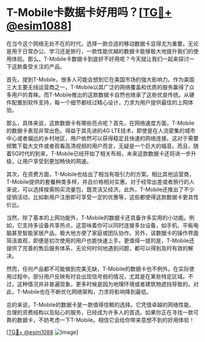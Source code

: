 # T-Mobile卡数据卡好用吗？[[TG💪+ @esim1088](https://t.me/s/esim1088)]

在当今这个网络无处不在的时代，选择一款合适的移动数据卡显得尤为重要。无论是用于日常办公、学习还是旅行，一款性能优越的数据卡能够极大地提升我们的使用体验。那么，T-Mobile卡数据卡到底好不好用呢？今天就让我们一起来探讨一下这款备受关注的产品。

首先，提到T-Mobile，很多人可能会想到它在美国市场的强大影响力。作为美国三大主要无线运营商之一，T-Mobile以其广泛的网络覆盖和优质的服务赢得了众多用户的青睐。而T-Mobile推出的这款数据卡自然也继承了这些优良传统。从硬件配置到软件支持，每一个细节都经过精心设计，力求为用户提供最佳的上网体验。

那么，具体来说，这款数据卡有哪些亮点呢？首先，在网络速度方面，T-Mobile的数据卡表现非常出色。得益于其先进的4G LTE技术，即使是在人流密集的城市中心或者偏远的乡村地区，用户依然可以获得稳定且快速的网络连接。这对于需要频繁下载大文件或者观看高清视频的用户而言，无疑是一个巨大的福音。而且，随着5G时代的到来，T-Mobile已经开始了相关布局，未来这款数据卡还将进一步升级，让用户享受到更加畅快的网速。

其次，在资费方面，T-Mobile也给出了相当有吸引力的方案。相比其他运营商，T-Mobile提供的套餐种类多样，并且价格相对实惠。对于经常出差或者旅行的人来说，可以选择按需购买流量包，既灵活又经济。此外，T-Mobile还推出了不少促销活动，比如新用户注册即可享受一定的优惠等，这些都使得这款数据卡更具性价比。

当然，除了基本的上网功能外，T-Mobile的数据卡还具备许多实用的小功能。例如，它支持多设备共享热点，这意味着你可以同时连接多台设备，如手机、平板电脑甚至智能家居产品，极大地方便了家庭或团队协作。另外，该数据卡的操作界面简洁直观，即便是初次使用的用户也能快速上手。更值得一提的是，T-Mobile还提供了完善的售后服务体系，无论何时何地遇到问题，都可以得到及时有效的解决。

然而，任何产品都不可能做到完美无缺，T-Mobile的数据卡也不例外。在实际使用过程中，部分用户反映有时会出现信号弱的情况，尤其是在某些特定区域。不过，这种情况并非普遍现象，更多时候是因为地理环境或者建筑物遮挡导致的。对此，T-Mobile也在不断优化网络架构，力求将影响降到最低。

总的来说，T-Mobile的数据卡是一款值得信赖的选择。它凭借卓越的网络性能、合理的资费结构以及贴心的服务，已经成为许多人的首选。如果你正在寻找一款可靠的数据卡，不妨考虑一下T-Mobile。相信它会给你带来意想不到的好用体验！

[[TG💪+ @esim1088](https://t.me/s/esim1088) ![Image](https://i.postimg.cc/4NQfJmqS/Snipaste-2025-05-13-00-14-12.png)]